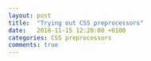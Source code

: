 ```yaml
---
layout: post
title:  "Trying out CSS preprocessors"
date:   2018-11-15 12:20:00 +0100
categories: CSS preprocessors
comments: true
---
```


